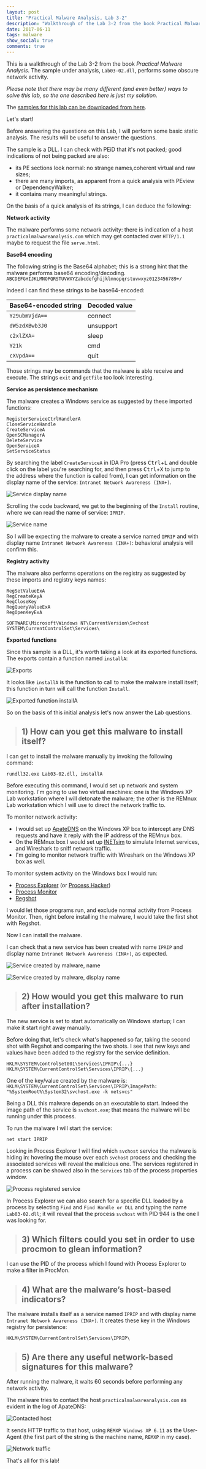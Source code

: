 ```yaml
---
layout: post
title: "Practical Malware Analysis, Lab 3-2"
description: "Walkthrough of the Lab 3-2 from the book Practical Malware Analysis"
date: 2017-06-11
tags: malware
show_social: true
comments: true
---
```


This is a walkthrough of the Lab 3-2 from the book _Practical Malware Analysis_. The sample under analysis, `Lab03-02.dll`, performs some obscure network activity.

<!--more-->

_Please note that there may be many different (and even better) ways to solve this lab, so the one described here is just my solution._

The [samples for this lab can be downloaded from here](https://github.com/iosonogio/PracticalMalwareAnalysis-Labs).

Let's start!

Before answering the questions on this Lab, I will perform some basic static analysis. The results will be useful to answer the questions.

The sample is a DLL. I can check with PEiD that it's not packed; good indications of not being packed are also:
* its PE sections look normal: no strange names,coherent virtual and raw sizes;
* there are many imports, as apparent from a quick analysis with PEview or DependencyWalker;
* it contains many meaningful strings.

On the basis of a quick analysis of its strings, I can deduce the following:

__Network activity__

The malware performs some network activity: there is indication of a host `practicalmalwareanalysis.com` which may get contacted over `HTTP/1.1` maybe to request the file `serve.html`.

__Base64 encoding__

The following string is the Base64 alphabet; this is a strong hint that the malware performs base64 encoding/decoding. `ABCDEFGHIJKLMNOPQRSTUVWXYZabcdefghijklmnopqrstuvwxyz0123456789+/`

Indeed I can find these strings to be base64-encoded:

Base64-encoded string | Decoded value
----- | -----
`Y29ubmVjdA==` | connect
`dW5zdXBwb3J0` | unsupport
`c2xlZXA=` | sleep
`Y21k` | cmd
`cXVpdA==` | quit

Those strings may be commands that the malware is able receive and execute. The strings `exit` and `getfile` too look interesting.

__Service as persistence mechanism__

The malware creates a Windows service as suggested by these imported functions:

```
RegisterServiceCtrlHandlerA
CloseServiceHandle
CreateServiceA
OpenSCManagerA
DeleteService
OpenServiceA
SetServiceStatus
```

By searching the label `CreateServiceA` in IDA Pro (press <kbd>Ctrl</kbd>+<kbd>L</kbd> and double click on the label you're searching for, and then press <kbd>Ctrl</kbd>+<kbd>X</kbd> to jump to the address where the function is called from), I can get information on the display name of the service: `Intranet Network Awareness (INA+)`.

![Service display name](/media/pma/lab-03-02/service_displayname_ida.png)

Scrolling the code backward, we get to the beginning of the `Install` routine, where we can read the name of service: `IPRIP`.

![Service name](/media/pma/lab-03-02/service_name_ida.png)

So I will be expecting the malware to create a service named `IPRIP` and with display name `Intranet Network Awareness (INA+)`: behavioral analysis will confirm this.

__Registry activity__

The malware also performs operations on the registry as suggested by these imports and registry keys names:

```
RegSetValueExA
RegCreateKeyA
RegCloseKey
RegQueryValueExA
RegOpenKeyExA
```

```
SOFTWARE\Microsoft\Windows NT\CurrentVersion\Svchost
SYSTEM\CurrentControlSet\Services\
```

__Exported functions__

Since this sample is a DLL, it's worth taking a look at its exported functions. The exports contain a function named `installA`:

![Exports](/media/pma/lab-03-02/exports_ida.png)

It looks like `installA` is the function to call to make the malware install itself; this function in turn will call the function `Install`.

![Exported function installA](/media/pma/lab-03-02/installA.png)

So on the basis of this initial analysis let's now answer the Lab questions.

> ## 1) How can you get this malware to install itself?

I can get to install the malware manually by invoking the following command:

`rundll32.exe Lab03-02.dll, installA`

Before executing this command, I would set up network and system monitoring. I'm going to use two virtual machines: one is the Windows XP Lab workstation where I will detonate the malware; the other is the REMnux Lab workstation which I will use to direct the network traffic to.

To monitor network activity:

* I would set up [ApateDNS](https://www.fireeye.com/services/freeware/apatedns.html) on the Windows XP box to intercept any DNS requests and have it reply with the IP address of the REMnux box.
* On the REMnux box I would set up [INETsim](http://www.inetsim.org/) to simulate Internet services, and Wireshark to sniff network traffic.
* I'm going to monitor network traffic with Wireshark on the Windows XP box as well.

To monitor system activity on the Windows box I would run:

* [Process Explorer](https://docs.microsoft.com/en-us/sysinternals/downloads/process-explorer) (or [Process Hacker](http://processhacker.sourceforge.net))
* [Process Monitor](https://docs.microsoft.com/en-us/sysinternals/downloads/procmon)
* [Regshot](https://sourceforge.net/projects/regshot)

I would let those programs run, and exclude normal activity from Process Monitor. Then, right before installing the malware, I would take the first shot with Regshot.

Now I can install the malware.

I can check that a new service has been created with name `IPRIP` and display name `Intranet Network Awareness (INA+)`, as expected.

![Service created by malware, name](/media/pma/lab-03-02/service_created_regedit.png)

![Service created by malware, display name](/media/pma/lab-03-02/service_created_services.png)

> ## 2) How would you get this malware to run after installation?

The new service is set to start automatically on Windows startup; I can make it start right away manually.

Before doing that, let's check what's happened so far, taking the second shot with Regshot and comparing the two shots. I see that new keys and values have been added to the registry for the service definition.

```
HKLM\SYSTEM\ControlSet001\Services\IPRIP\{...}
HKLM\SYSTEM\CurrentControlSet\Services\IPRIP\{...}
```

One of the key/value created by the malware is:
`HKLM\SYSTEM\CurrentControlSet\Services\IPRIP\ImagePath: "%SystemRoot%\System32\svchost.exe -k netsvcs"`

Being a DLL this malware depends on an executable to start. Indeed the image path of the service is `svchost.exe`; that means the malware will be running under this process.

To run the malware I will start the service:

`net start IPRIP`

Looking in Process Explorer I will find which `svchost` service the malware is hiding in: hovering the mouse over each `svchost` process and checking the associated services will reveal the malicious one. The services registered in a process can be showed also in the `Services` tab of the process properties window.

![Process registered service](/media/pma/lab-03-02/process_registered_service.png)

In Process Explorer we can also search for a specific DLL loaded by a process by selecting `Find` and `Find Handle or DLL` and typing the name `Lab03-02.dll`; it will reveal that the process `svchost` with PID 944 is the one I was looking for.

> ## 3) Which filters could you set in order to use procmon to glean information?

I can use the PID of the process which I found with Process Explorer to make a filter in ProcMon.

> ## 4) What are the malware’s host-based indicators?

The malware installs itself as a service named `IPRIP` and with display name `Intranet Network Awareness (INA+)`. It creates these key in the Windows registry for persistence:

`HKLM\SYSTEM\CurrentControlSet\Services\IPRIP\`

> ## 5) Are there any useful network-based signatures for this malware?

After running the malware, it waits 60 seconds before performing any network activity.

The malware tries to contact the host `practicalmalwareanalysis.com` as evident in the log of ApateDNS:

![Contacted host](/media/pma/lab-03-02/host_apatedns.png)

It sends HTTP traffic to that host, using `REMXP Windows XP 6.11` as the User-Agent (the first part of the string is the machine name, `REMXP` in my case).

![Network traffic](/media/pma/lab-03-02/traffic_inetsim.png)

That's all for this lab!
